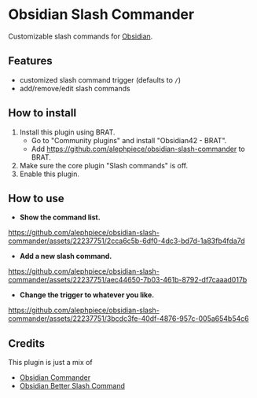 # Obsidian Slash Commander

Customizable slash commands for [Obsidian](https://obsidian.md).

## Features

- customized slash command trigger (defaults to `/`)
- add/remove/edit slash commands

## How to install

1. Install this plugin using BRAT.
   - Go to "Community plugins" and install "Obsidian42 - BRAT". 
   - Add https://github.com/alephpiece/obsidian-slash-commander to BRAT.
2. Make sure the core plugin "Slash commands" is off.
3. Enable this plugin.

## How to use

- **Show the command list.**

https://github.com/alephpiece/obsidian-slash-commander/assets/22237751/2cca6c5b-6df0-4dc3-bd7d-1a83fb4fda7d

- **Add a new slash command.**

https://github.com/alephpiece/obsidian-slash-commander/assets/22237751/aec44650-7b03-461b-8792-df7caaad017b

- **Change the trigger to whatever you like.**

https://github.com/alephpiece/obsidian-slash-commander/assets/22237751/3bcdc3fe-40df-4876-957c-005a654b54c6

## Credits

This plugin is just a mix of

- [Obsidian Commander](https://github.com/phibr0/obsidian-commander)
- [Obsidian Better Slash Command](https://github.com/SPiCaRiA/obsidian-better-slash-commands)
